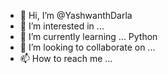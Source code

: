 - 👋 Hi, I’m @YashwanthDarla
- 👀 I’m interested in ...
- 🌱 I’m currently learning ... Python  
- 💞️ I’m looking to collaborate on ...
- 📫 How to reach me ...

<!---
YashwanthDarla/YashwanthDarla is a ✨ special ✨ repository because its `README.md` (this file) appears on your GitHub profile.
You can click the Preview link to take a look at your changes.
--->
